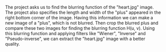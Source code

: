 The project asks us to find the blurring function of the "heart.jpg" image. The project also specifies the length and width of the "plus" appeared in the right bottom corner of the image.
Having this information we can make a new image of a "plus", which is not blurred. Then crop the blurred plus and compare these two images for finding the blurring function H(u, v). Using
this blurring function and applying filters like "Wiener", "Inverse" and "Pseudo-inverse", we can extract the "heart.jpg" image with a better quality.
